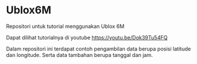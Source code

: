 # Ublox6M
Repositori untuk tutorial menggunakan Ublox 6M

Dapat dilihat tutorialnya di youtube https://youtu.be/Dok39Tu54FQ

Dalam repositori ini terdapat contoh pengambilan data berupa posisi latitude dan longitude. Serta data tambahan berupa tanggal dan jam. 

